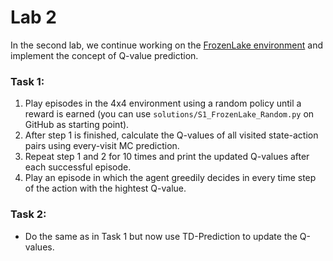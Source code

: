 # Lab 2

In the second lab, we continue working on the  [FrozenLake environment](https://gym.openai.com/envs/FrozenLake-v0/)
and implement the concept of Q-value prediction.


### Task 1:
1. Play episodes in the 4x4 environment using a random policy until a reward is earned (you can use `solutions/S1_FrozenLake_Random.py` on GitHub as
starting point).
2. After step 1 is finished, calculate the Q-values of all visited state-action pairs using every-visit MC
prediction.
3. Repeat step 1 and 2 for 10 times and print the updated Q-values after each successful episode.
4. Play an episode in which the agent greedily decides in every time step of the action with the hightest Q-value.

### Task 2:
- Do the same as in Task 1 but now use TD-Prediction to update the Q-values.
